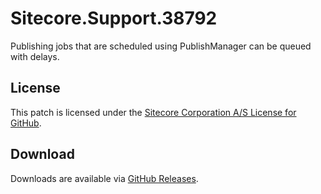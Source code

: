 # Sitecore.Support.38792
Publishing jobs that are scheduled using PublishManager can be queued with delays.

## License  
This patch is licensed under the [Sitecore Corporation A/S License for GitHub](https://github.com/sitecoresupport/Sitecore.Support.38792/blob/master/LICENSE).  

## Download  
Downloads are available via [GitHub Releases](https://github.com/sitecoresupport/Sitecore.Support.38792/releases).  

